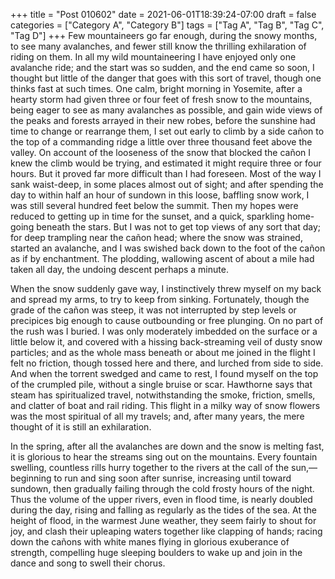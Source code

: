 +++
title = "Post 010602"
date = 2021-06-01T18:39:24-07:00
draft = false
categories = ["Category A", "Category B"]
tags = ["Tag A", "Tag B", "Tag C", "Tag D"]
+++
Few mountaineers go far enough, during the snowy months, to see many avalanches, and fewer still know the thrilling exhilaration of riding on them. In all my wild mountaineering I have enjoyed only one avalanche ride; and the start was so sudden, and the end came so soon, I thought but little of the danger that goes with this sort of travel, though one thinks fast at such times. One calm, bright morning in Yosemite, after a hearty storm had given three or four feet of fresh snow to the mountains, being eager to see as many avalanches as possible, and gain wide views of the peaks and forests arrayed in their new robes, before the sunshine had time to change or rearrange them, I set out early to climb by a side cañon to the top of a commanding ridge a little over three thousand feet above the valley. On account of the looseness of the snow that blocked the cañon I knew the climb would be trying, and estimated it might require three or four hours. But it proved far more difficult than I had foreseen. Most of the way I sank waist-deep, in some places almost out of sight; and after spending the day to within half an hour of sundown in this loose, baffling snow work, I was still several hundred feet below the summit. Then my hopes were reduced to getting up in time for the sunset, and a quick, sparkling home-going beneath the stars. But I was not to get top views of any sort that day; for deep trampling near the cañon head; where the snow was strained, started an avalanche, and I was swished back down to the foot of the cañon as if by enchantment. The plodding, wallowing ascent of about a mile had taken all day, the undoing descent perhaps a minute.

When the snow suddenly gave way, I instinctively threw myself on my back and spread my arms, to try to keep from sinking. Fortunately, though the grade of the cañon was steep, it was not interrupted by step levels or precipices big enough to cause outbounding or free plunging. On no part of the rush was I buried. I was only moderately imbedded on the surface or a little below it, and covered with a hissing back-streaming veil of dusty snow particles; and as the whole mass beneath or about me joined in the flight I felt no friction, though tossed here and there, and lurched from side to side. And when the torrent swedged and came to rest, I found myself on the top of the crumpled pile, without a single bruise or scar. Hawthorne says that steam has spiritualized travel, notwithstanding the smoke, friction, smells, and clatter of boat and rail riding. This flight in a milky way of snow flowers was the most spiritual of all my travels; and, after many years, the mere thought of it is still an exhilaration.

In the spring, after all the avalanches are down and the snow is melting fast, it is glorious to hear the streams sing out on the mountains. Every fountain swelling, countless rills hurry together to the rivers at the call of the sun,—beginning to run and sing soon after sunrise, increasing until toward sundown, then gradually failing through the cold frosty hours of the night. Thus the volume of the upper rivers, even in flood time, is nearly doubled during the day, rising and falling as regularly as the tides of the sea. At the height of flood, in the warmest June weather, they seem fairly to shout for joy, and clash their upleaping waters together like clapping of hands; racing down the cañons with white manes flying in glorious exuberance of strength, compelling huge sleeping boulders to wake up and join in the dance and song to swell their chorus.
